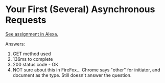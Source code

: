 # Your First (Several) Asynchronous Requests

[See assignment in Alexa.](https://alexa.bitmaker.co/wdi/67/assignments/2055/latest)

Answers:
1. GET method used
1. 136ms to complete
1. 200 status code - OK
1. NOT sure about this in FireFox...  Chrome says "other" for initiator, and document as the type.  Still doesn't answer the question.
